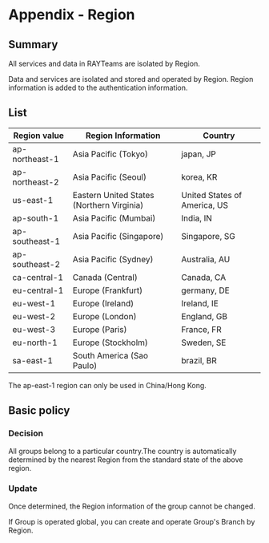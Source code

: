 # Appendix - Region

## Summary

All services and data in RAYTeams are isolated by Region.

Data and services are isolated and stored and operated by Region. Region information is added to the authentication information.

## List

|Region value | Region Information | Country |
| --- | --- | --- |
| ap-northeast-1 | Asia Pacific (Tokyo) | japan, JP |
| ap-northeast-2 | Asia Pacific (Seoul) | korea, KR |
| us-east-1 | Eastern United States (Northern Virginia) | United States of America, US |
| ap-south-1 | Asia Pacific (Mumbai) | India, IN |
| ap-southeast-1 | Asia Pacific (Singapore) | Singapore, SG |
| ap-southeast-2 | Asia Pacific (Sydney) | Australia, AU |
| ca-central-1 | Canada (Central) | Canada, CA |
| eu-central-1 | Europe (Frankfurt) | germany, DE |
| eu-west-1 | Europe (Ireland) | Ireland, IE |
| eu-west-2 | Europe (London) | England, GB |
| eu-west-3 | Europe (Paris) | France, FR |
| eu-north-1 | Europe (Stockholm) | Sweden, SE |
| sa-east-1 | South America (Sao Paulo) | brazil, BR |

The ap-east-1 region can only be used in China/Hong Kong.

## Basic policy

### Decision

All groups belong to a particular country.The country is automatically determined by the nearest Region from the standard state of the above region.

### Update

Once determined, the Region information of the group cannot be changed.

If Group is operated global, you can create and operate Group's Branch by Region.